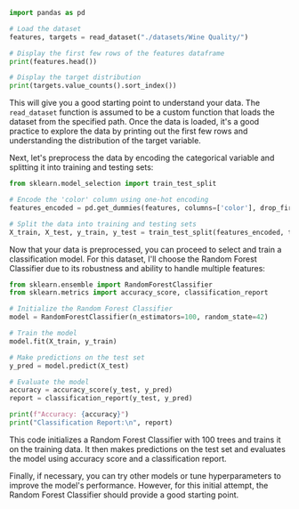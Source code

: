 ```python
import pandas as pd

# Load the dataset
features, targets = read_dataset("./datasets/Wine Quality/")

# Display the first few rows of the features dataframe
print(features.head())

# Display the target distribution
print(targets.value_counts().sort_index())
```

This will give you a good starting point to understand your data. The `read_dataset` function is assumed to be a custom function that loads the dataset from the specified path. Once the data is loaded, it's a good practice to explore the data by printing out the first few rows and understanding the distribution of the target variable.

Next, let's preprocess the data by encoding the categorical variable and splitting it into training and testing sets:

```python
from sklearn.model_selection import train_test_split

# Encode the 'color' column using one-hot encoding
features_encoded = pd.get_dummies(features, columns=['color'], drop_first=True)

# Split the data into training and testing sets
X_train, X_test, y_train, y_test = train_test_split(features_encoded, targets, test_size=0.2, random_state=42)
```

Now that your data is preprocessed, you can proceed to select and train a classification model. For this dataset, I'll choose the Random Forest Classifier due to its robustness and ability to handle multiple features:

```python
from sklearn.ensemble import RandomForestClassifier
from sklearn.metrics import accuracy_score, classification_report

# Initialize the Random Forest Classifier
model = RandomForestClassifier(n_estimators=100, random_state=42)

# Train the model
model.fit(X_train, y_train)

# Make predictions on the test set
y_pred = model.predict(X_test)

# Evaluate the model
accuracy = accuracy_score(y_test, y_pred)
report = classification_report(y_test, y_pred)

print(f"Accuracy: {accuracy}")
print("Classification Report:\n", report)
```

This code initializes a Random Forest Classifier with 100 trees and trains it on the training data. It then makes predictions on the test set and evaluates the model using accuracy score and a classification report.

Finally, if necessary, you can try other models or tune hyperparameters to improve the model's performance. However, for this initial attempt, the Random Forest Classifier should provide a good starting point.